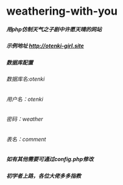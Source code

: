 # weathering-with-you
##### 用php仿制天气之子剧中许愿天晴的网站
##### 示例地址 http://otenki-girl.site
##### 数据库配置
###### 数据库名:otenki
###### 用户名：otenki
###### 密码：weather
###### 表名：comment
##### 如有其他需要可通过config.php修改
##### 初学者上路，各位大佬多多指教
